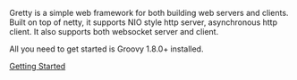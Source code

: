 Gretty is a simple web framework for both building web servers and clients. Built on top of netty, it supports NIO style http server, asynchronous http client. It also supports both websocket server and client.

All you need to get started is Groovy 1.8.0+ installed.

[Getting Started](https://github.com/groovypp/gretty/wiki)